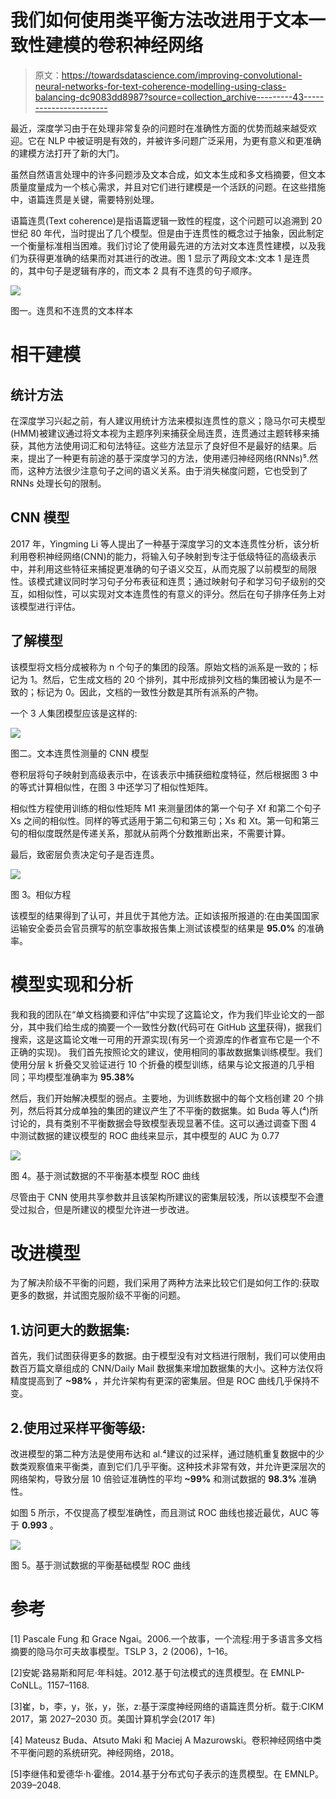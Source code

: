 # 我们如何使用类平衡方法改进用于文本一致性建模的卷积神经网络

> 原文：<https://towardsdatascience.com/improving-convolutional-neural-networks-for-text-coherence-modelling-using-class-balancing-dc9083dd8987?source=collection_archive---------43----------------------->

最近，深度学习由于在处理非常复杂的问题时在准确性方面的优势而越来越受欢迎。它在 NLP 中被证明是有效的，并被许多问题广泛采用，为更有意义和更准确的建模方法打开了新的大门。

虽然自然语言处理中的许多问题涉及文本合成，如文本生成和多文档摘要，但文本质量度量成为一个核心需求，并且对它们进行建模是一个活跃的问题。在这些措施中，语篇连贯是关键，需要特别处理。

语篇连贯(Text coherence)是指语篇逻辑一致性的程度，这个问题可以追溯到 20 世纪 80 年代，当时提出了几个模型。但是由于连贯性的概念过于抽象，因此制定一个衡量标准相当困难。我们讨论了使用最先进的方法对文本连贯性建模，以及我们为获得更准确的结果而对其进行的改进。图 1 显示了两段文本:文本 1 是连贯的，其中句子是逻辑有序的，而文本 2 具有不连贯的句子顺序。

![](img/9b99216ac8b73f2f6d88734207179841.png)

图一。连贯和不连贯的文本样本

# 相干建模

## 统计方法

在深度学习兴起之前，有人建议用统计方法来模拟连贯性的意义；隐马尔可夫模型(HMM)被建议通过将文本视为主题序列来捕获全局连贯，连贯通过主题转移来捕获，其他方法使用词汇和句法特征。这些方法显示了良好但不是最好的结果。后来，提出了一种更有前途的基于深度学习的方法，使用递归神经网络(RNNs)⁵.然而，这种方法很少注意句子之间的语义关系。由于消失梯度问题，它也受到了 RNNs 处理长句的限制。

## CNN 模型

2017 年，Yingming Li 等人提出了一种基于深度学习的文本连贯性分析，该分析利用卷积神经网络(CNN)的能力，将输入句子映射到专注于低级特征的高级表示中，并利用这些特征来捕捉更准确的句子语义交互，从而克服了以前模型的局限性。该模式建议同时学习句子分布表征和连贯；通过映射句子和学习句子级别的交互，如相似性，可以实现对文本连贯性的有意义的评分。然后在句子排序任务上对该模型进行评估。

## 了解模型

该模型将文档分成被称为 n 个句子的集团的段落。原始文档的派系是一致的；标记为 1。然后，它生成文档的 20 个排列，其中形成排列文档的集团被认为是不一致的；标记为 0。因此，文档的一致性分数是其所有派系的产物。

一个 3 人集团模型应该是这样的:

![](img/e17f3742d08e44a69a24d0bf98be35b5.png)

图二。文本连贯性测量的 CNN 模型

卷积层将句子映射到高级表示中，在该表示中捕获细粒度特征，然后根据图 3 中的等式计算相似性，在图 3 中还学习了相似性矩阵。

相似性方程使用训练的相似性矩阵 M1 来测量团体的第一个句子 Xf 和第二个句子 Xs 之间的相似性。同样的等式适用于第二句和第三句；Xs 和 Xt。第一句和第三句的相似度既然是传递关系，那就从前两个分数推断出来，不需要计算。

最后，致密层负责决定句子是否连贯。

![](img/149c2ea11304f427dc3a15f9900b7af0.png)

图 3。相似方程

该模型的结果得到了认可，并且优于其他方法。正如该报所报道的:在由美国国家运输安全委员会官员撰写的航空事故报告集上测试该模型的结果是 **95.0%** 的准确率。

# 模型实现和分析

我和我的团队在“单文档摘要和评估”中实现了这篇论文，作为我们毕业论文的一部分，其中我们给生成的摘要一个一致性分数(代码可在 GitHub [这里](https://github.com/AhmedSalemElhady/NLP/blob/master/CNN%20coherence%20model.ipynb)获得)，据我们搜索，这是这篇论文唯一可用的开源实现(有另一个资源库的作者宣布它是一个不正确的实现)。
我们首先按照论文的建议，使用相同的事故数据集训练模型。我们使用分层 k 折叠交叉验证进行 10 个折叠的模型训练，结果与论文报道的几乎相同；平均模型准确率为 **95.38%**

然后，我们开始解决模型的弱点。主要地，为训练数据中的每个文档创建 20 个排列，然后将其分成单独的集团的建议产生了不平衡的数据集。如 Buda 等人(⁴)所讨论的，具有类别不平衡数据会导致模型表现显著不佳。这可以通过调查下图 4 中测试数据的建议模型的 ROC 曲线来显示，其中模型的 AUC 为 0.77

![](img/2ecdd36ceca0230e131fff2ada276d63.png)

图 4。基于测试数据的不平衡基本模型 ROC 曲线

尽管由于 CNN 使用共享参数并且该架构所建议的密集层较浅，所以该模型不会遭受过拟合，但是所建议的模型允许进一步改进。

# 改进模型

为了解决阶级不平衡的问题，我们采用了两种方法来比较它们是如何工作的:获取更多的数据，并试图克服阶级不平衡的问题。

## 1.访问更大的数据集:

首先，我们试图获得更多的数据。由于模型没有对文档进行限制，我们可以使用由数百万篇文章组成的 CNN/Daily Mail 数据集来增加数据集的大小。这种方法仅将精度提高到了 **~98%** ，并允许架构有更深的密集层。但是 ROC 曲线几乎保持不变。

## 2.使用过采样平衡等级:

改进模型的第二种方法是使用布达和 al.⁴建议的过采样，通过随机重复数据中的少数类观察值来平衡类，直到它们几乎平衡。这种技术非常有效，并允许更深层次的网络架构，导致分层 10 倍验证准确性的平均 **~99%** 和测试数据的 **98.3%** 准确性。

如图 5 所示，不仅提高了模型准确性，而且测试 ROC 曲线也接近最优，AUC 等于 **0.993** 。

![](img/eeb4eecb887f1dbb51e33545ca3aaf0c.png)

图 5。基于测试数据的平衡基础模型 ROC 曲线

# 参考

[1] Pascale Fung 和 Grace Ngai。2006.一个故事，一个流程:用于多语言多文档摘要的隐马尔可夫故事模型。TSLP 3，2 (2006)，1–16。

[2]安妮·路易斯和阿尼·年科娃。2012.基于句法模式的连贯模型。在 EMNLP-CoNLL。1157–1168.

[3]崔，b，李，y，张，y，张，z:基于深度神经网络的语篇连贯分析。载于:CIKM 2017，第 2027–2030 页。美国计算机学会(2017 年)

[4] Mateusz Buda、Atsuto Maki 和 Maciej A Mazurowski。卷积神经网络中类不平衡问题的系统研究。神经网络，2018。

[5]李继伟和爱德华·h·霍维。2014.基于分布式句子表示的连贯模型。在 EMNLP。2039–2048.
